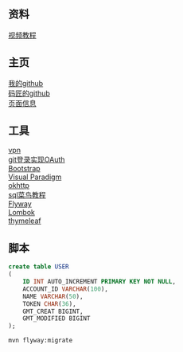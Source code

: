 ## 资料  
[视频教程](https://www.bilibili.com/video/av65117012/?p=5)  

## 主页  
[我的github](https://github.com/Herb2333/community)  
[码匠的github](https://github.com/codedrinker/community)  
[页面信息](https://api.github.com/user?access_token=a679ee2b5f6db577a1db0150a60c00960bda8582)  
## 工具
[vpn](https://www.baacloud33.com/modules/)  
[git登录实现OAuth](https://developer.github.com/apps/building-oauth-apps/creating-an-oauth-app/)  
[Bootstrap](https://v3.bootcss.com/getting-started/#examples)  
[Visual Paradigm]()  
[okhttp](https://square.github.io/okhttp/)  
[sql菜鸟教程](https://www.runoob.com/mysql/mysql-insert-query.html)  
[Flyway](https://flywaydb.org/getstarted/firststeps/maven)  
[Lombok](https://www.projectlombok.org)  
[thymeleaf](https://www.thymeleaf.org/doc/tutorials/3.0/usingthymeleaf.html#setting-attribute-values)  
## 脚本
```sql
create table USER
(
	ID INT AUTO_INCREMENT PRIMARY KEY NOT NULL,
	ACCOUNT_ID VARCHAR(100),
	NAME VARCHAR(50),
	TOKEN CHAR(36),
	GMT_CREAT BIGINT,
	GMT_MODIFIED BIGINT
);
```  
```bash
mvn flyway:migrate
```


